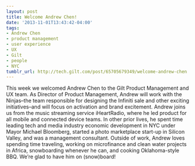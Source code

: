 ```yaml
---
layout: post
title: Welcome Andrew Chen!
date: '2013-11-01T13:43:42-04:00'
tags:
- Andrew Chen
- product management
- user experience
- UX
- Gilt
- people
- NYC
tumblr_url: http://tech.gilt.com/post/65705679349/welcome-andrew-chen
---
```


This week we welcomed Andrew Chen to the Gilt Product Management and UX team. As Director of Product Management, Andrew will work with the Ninjas–the team responsible for designing the Infiniti sale and other exciting initiatives–and will focus on activation and brand excitement.
Andrew joins us from the music streaming service iHeartRadio, where he led product for all mobile and connected device teams. In other prior lives, he spent time leading tech and media industry economic development in NYC under Mayor Michael Bloomberg, started a photo marketplace start-up in Silicon Valley, and was a management consultant.
Outside of work, Andrew loves spending time traveling, working on microfinance and clean water projects in Africa, snowboarding whenever he can, and cooking Oklahoma-style BBQ. We’re glad to have him on (snow)board!
